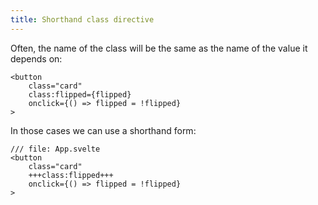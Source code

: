 ```yaml
---
title: Shorthand class directive
---
```


Often, the name of the class will be the same as the name of the value it depends on:

```svelte
<button
	class="card"
	class:flipped={flipped}
	onclick={() => flipped = !flipped}
>
```

In those cases we can use a shorthand form:

```svelte
/// file: App.svelte
<button
	class="card"
	+++class:flipped+++
	onclick={() => flipped = !flipped}
>
```
